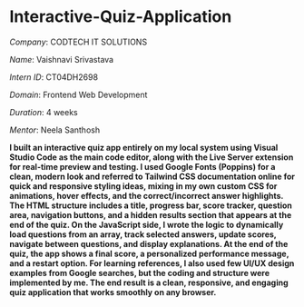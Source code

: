 # Interactive-Quiz-Application

*Company*: CODTECH IT SOLUTIONS

*Name*: Vaishnavi Srivastava

*Intern ID*: CT04DH2698

*Domain*: Frontend Web Development

*Duration*: 4 weeks

*Mentor*: Neela Santhosh

**I built an **interactive quiz app** entirely on my local system using **Visual Studio Code** as the main code editor, along with the **Live Server** extension for real-time preview and testing. I used **Google Fonts** (Poppins) for a clean, modern look and referred to **Tailwind CSS documentation** online for quick and responsive styling ideas, mixing in my own custom CSS for animations, hover effects, and the correct/incorrect answer highlights. The HTML structure includes a title, progress bar, score tracker, question area, navigation buttons, and a hidden results section that appears at the end of the quiz. On the JavaScript side, I wrote the logic to dynamically load questions from an array, track selected answers, update scores, navigate between questions, and display explanations. At the end of the quiz, the app shows a final score, a personalized performance message, and a restart option. For learning references, I also used  few UI/UX design examples from Google searches, but the coding and structure were implemented by me. The end result is a clean, responsive, and engaging quiz application that works smoothly on any browser.**
